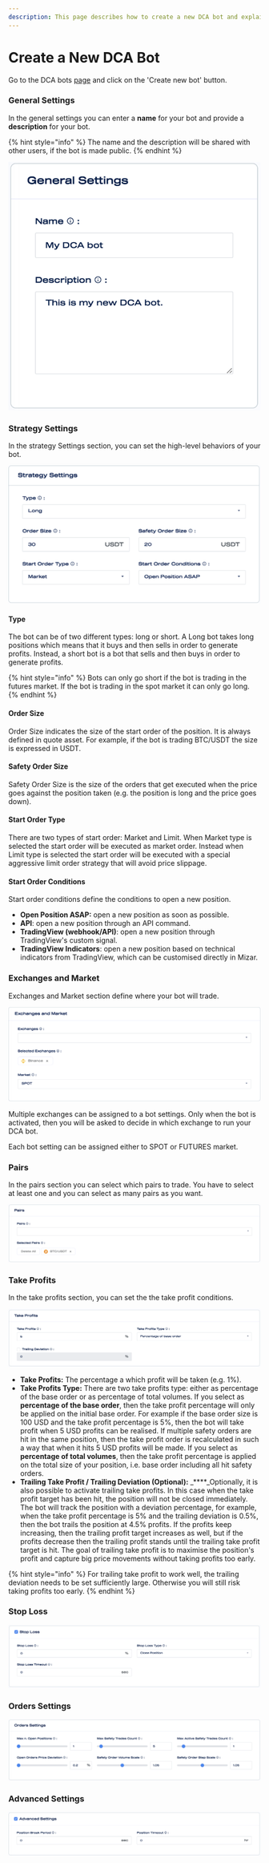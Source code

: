 ```yaml
---
description: This page describes how to create a new DCA bot and explains all the settings.
---
```


# Create a New DCA Bot

Go to the DCA bots [page](https://mizar.ai/dashboard/trading/dca-bot) and click on the 'Create new bot' button.

### General Settings

In the general settings you can enter a **name** for your bot and provide a **description** for your bot.

{% hint style="info" %}
The name and the description will be shared with other users, if the bot is made public.
{% endhint %}

![](../.gitbook/assets/screenshot-2021-09-15-at-13.18.08.png)

### Strategy Settings

In the strategy Settings section, you can set the high-level behaviors of your bot.

![Strategy Settings](../.gitbook/assets/screen-shot-2021-09-15-at-11.04.56-am.png)

#### Type

The bot can be of two different types: long or short. A Long bot takes long positions which means that it buys and then sells in order to generate profits. Instead, a short bot is a bot that sells and then buys in order to generate profits.

{% hint style="info" %}
Bots can only go short if the bot is trading in the futures market. If the bot is trading in the spot market it can only go long.
{% endhint %}

#### Order Size

Order Size indicates the size of the start order of the position. It is always defined in quote asset. For example, if the bot is trading BTC/USDT the size is expressed in USDT.

#### Safety Order Size

Safety Order Size is the size of the orders that get executed when the price goes against the position taken \(e.g. the position is long and the price goes down\).

#### Start Order Type

There are two types of start order: Market and Limit. When Market type is selected the start order will be executed as market order. Instead when Limit type is selected the start order will be executed with a special aggressive limit order strategy that will avoid price slippage.

#### Start Order Conditions

Start order conditions define the conditions to open a new position.

* **Open Position ASAP:** open a new position as soon as possible.
* **API**: open a new position through an API command.
* **TradingView \(webhook/API\)**: open a new position through TradingView's custom signal.
* **TradingView Indicators**: open a new position based on technical indicators from TradingView, which can be customised directly in Mizar.

### Exchanges and Market

Exchanges and Market section define where your bot will trade.

![Exchanges and Market](../.gitbook/assets/screen-shot-2021-09-15-at-11.46.08-am.png)

Multiple exchanges can be assigned to a bot settings. Only when the bot is activated, then you will be asked to decide in which exchange to run your DCA bot.

Each bot setting can be assigned either to SPOT or FUTURES market.

### Pairs

In the pairs section you can select which pairs to trade. You have to select at least one and you can select as many pairs as you want.

![](../.gitbook/assets/screenshot-2021-09-15-at-13.19.00.png)

### Take Profits

In the take profits section, you can set the the take profit conditions.

![](../.gitbook/assets/screenshot-2021-09-15-at-13.19.18.png)

* **Take Profits:** The percentage a which profit will be taken \(e.g. 1%\).
* **Take Profits Type:** There are two take profits type: either as percentage of the base order or as percentage of total volumes. If you select as **percentage of the base order**, then the take profit percentage will only be applied on the initial base order. For example if the base order size is 100 USD and the take profit percentage is 5%, then the bot will take profit when 5 USD profits can be realised. If multiple safety orders are hit in the same position, then the take profit order is recalculated in such a way that when it hits 5 USD profits will be made. If you select as **percentage of total volumes**, then the take profit percentage is applied on the total size of your position, i.e. base order including all hit safety orders.
* **Trailing Take Profit / Trailing Deviation \(Optional\):** _****_Optionally, it is also possible to activate trailing take profits. In this case when the take profit target has been hit, the position will not be closed immediately. The bot will track the position with a deviation percentage, for example, when the take profit percentage is 5% and the trailing deviation is 0.5%, then the bot trails the position at 4.5% profits. If the profits keep increasing, then the trailing profit target increases as well, but if the profits decrease then the trailing profit stands until the trailing take profit target is hit. The goal of trailing take profit is to maximise the position's profit and capture big price movements without taking profits too early.

{% hint style="info" %}
For trailing take profit to work well, the trailing deviation needs to be set sufficiently large. Otherwise you will still risk taking profits too early.
{% endhint %}

### Stop Loss

![](../.gitbook/assets/screenshot-2021-09-15-at-13.39.25.png)

### Orders Settings

![](../.gitbook/assets/screenshot-2021-09-15-at-13.20.18.png)

### Advanced Settings

![](../.gitbook/assets/screenshot-2021-09-15-at-13.20.37.png)


